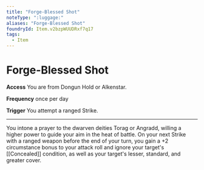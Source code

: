```yaml
---
title: "Forge-Blessed Shot"
noteType: ":luggage:"
aliases: "Forge-Blessed Shot"
foundryId: Item.v2bzpWUUDRxf7q17
tags:
  - Item
---
```


# Forge-Blessed Shot

**Access** You are from Dongun Hold or Alkenstar.

**Frequency** once per day

**Trigger** You attempt a ranged Strike.

* * *

You intone a prayer to the dwarven deities Torag or Angradd, willing a higher power to guide your aim in the heat of battle. On your next Strike with a ranged weapon before the end of your turn, you gain a +2 circumstance bonus to your attack roll and ignore your target's [[Concealed]] condition, as well as your target's lesser, standard, and greater cover.
